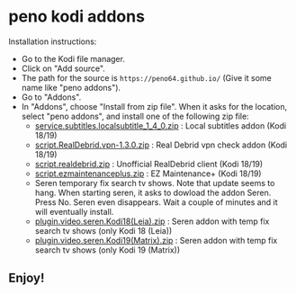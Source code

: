 # peno kodi addons

Installation instructions:


<p align="left">
  <ul>
    <li>Go to the Kodi file manager.</li>
    <li>Click on "Add source".</li>
    <li>The path for the source is <code>https://peno64.github.io/</code> (Give it some name like "peno addons").</li>
    <li>Go to "Addons".</li>
    <li>In "Addons", choose "Install from zip file". When it asks for the location, select "peno addons", and install one of the following zip file:
      <ul>
        <li><a href="service.subtitles.localsubtitle_1_4_0.zip">service.subtitles.localsubtitle_1_4_0.zip</a> : Local subtitles addon (Kodi 18/19)</li>
        <li><a href="script.RealDebrid.vpn-1.3.0.zip">script.RealDebrid.vpn-1.3.0.zip</a> : Real Debrid vpn check addon (Kodi 18/19)</li>
        <li><a href="script.realdebrid.zip">script.realdebrid.zip</a> : Unofficial RealDebrid client (Kodi 18/19)</li>
        <li><a href="script.ezmaintenanceplus.zip">script.ezmaintenanceplus.zip</a> : EZ Maintenance+ (Kodi 18/19)</li>
        <li>Seren temporary fix search tv shows. Note that update seems to hang. When starting seren, it asks to dowload the addon Seren. Press No. Seren even disappears. Wait a couple of minutes and it will eventually install.</li>
        <li><a href="plugin.video.seren.Kodi18(Leia).zip">plugin.video.seren.Kodi18(Leia).zip</a> : Seren addon with temp fix search tv shows (only Kodi 18 (Leia))</li>
        <li><a href="plugin.video.seren.Kodi19(Matrix).zip">plugin.video.seren.Kodi19(Matrix).zip</a> : Seren addon with temp fix search tv shows (only Kodi 19 (Matrix))</li>
      </ul>
    </li>
  </ul>
</p>

## Enjoy!